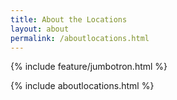 ```yaml
---
title: About the Locations
layout: about
permalink: /aboutlocations.html
---
```

{% include feature/jumbotron.html %} 

{% include aboutlocations.html %}